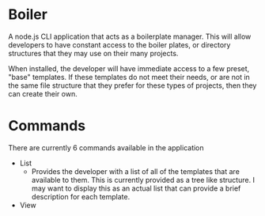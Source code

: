 # Boiler

A node.js CLI application that acts as a boilerplate manager. This will allow developers to have constant access to the boiler plates, or directory structures that
they may use on their many projects. 

When installed, the developer will have immediate access to a few preset, "base" templates. If these templates do not meet their needs, or are not in the same file 
structure that they prefer for these types of projects, then they can create their own.

# Commands

There are currently 6 commands available in the application
* List
  * Provides the developer with a list of all of the templates that are available to them. This is currently provided as a tree like structure. I may want to display this as an actual list that can provide a brief description for each template.
* View <template> 
  * This will show the developer what the specified template's directory structure looks like, allowing them to verify that the template specified is the one they wish to copy over
* Generate <template> <project name> 
  * Takes the specified template, copies it's directory structure and content and puts it into a directory with the specified name. 
* Add <new template name>
  * Goes down the current directory structure, copies the directories and files and creates a new boilerplate with the specified name, allowing them to re-use that structure in the future
* Remove <template>
  * As expected, this command removes the specified template from the list of available templates
* Rename <template name> <new template name> 
  * Another straight forward one, renames a template to maybe a more memorable, or shorter name.